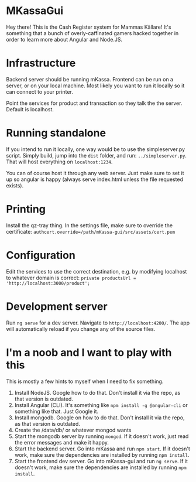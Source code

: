 # MKassaGui

Hey there! This is the Cash Register system for Mammas Källare! It's something that a bunch of overly-caffinated gamers hacked together in order to learn more about Angular and Node.JS.

# Infrastructure
Backend server should be running mKassa. Frontend can be run on a server, or on your local machine. Most likely you want to run it locally so it can connect to your printer.

Point the services for product and transaction so they talk the the server. Default is localhost.

# Running standalone
If you intend to run it locally, one way would be to use the simpleserver.py script. Simply build, jump into the `dist` folder, and run: ```../simpleserver.py```. That will host everything on `localhost:1234`.

You can of course host it through any web server. Just make sure to set it up so angular is happy (always serve index.html unless the file requested exists).

# Printing
Install the qz-tray thing. In the settings file, make sure to override the certificate:
```authcert.override=/path/mKassa-gui/src/assets/cert.pem```

# Configuration
Edit the services to use the correct destination, e.g. by modifying localhost to whatever domain is correct:
```private productsUrl = 'http://localhost:3000/product';```

# Development server
Run `ng serve` for a dev server. Navigate to `http://localhost:4200/`. The app will automatically reload if you change any of the source files.

# I'm a noob and I want to play with this
This is mostly a few hints to myself when I need to fix something.
1. Install NodeJS. Google how to do that. Don't install it via the repo, as that version is outdated.
2. Install Angular (CLI). It's something like `npm install -g @angular-cli` or something like that. Just Google it.
3. Install mongodb. Google on how to do that. Don't install it via the repo, as that version is outdated.
4. Create the /data/db/ or whatever mongod wants
5. Start the mongodb server by running `mongod`. If it doesn't work, just read the error messages and make it happy.
6. Start the backend server. Go into mKassa and run `npm start`. If it doesn't work, make sure the dependencies are installed by running `npm install`.
7. Start the frontend dev server. Go into mKassa-gui and run `ng serve`. If it doesn't work, make sure the dependencies are installed by running `npm install`.
